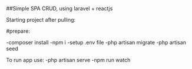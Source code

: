 ##Simple SPA CRUD, using laravel + reactjs

Starting project after pulling:

#prepare:

-composer install
-npm i
-setup .env file
-php artisan migrate
-php artisan seed

To run app use:
-php artisan serve
-npm run watch
